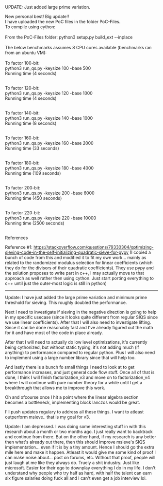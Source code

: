 UPDATE: Just added large prime variation.

New personal best! Big update!!</br>
I have uploaded the new PoC files in the folder PoC-Files.</br>
To compile using cython:</br></br>
From the PoC-Files folder: python3 setup.py build_ext --inplace</br></br>
The below benchmarks assumes 8 CPU cores available (benchmarks ran from an ubuntu VM):</br></br>
To factor 100-bit:</br>
python3 run_qs.py -keysize 100 -base 500 </br> 
Running time (4 seconds)</br></br>

To factor 120-bit:</br>
python3 run_qs.py -keysize 120 -base 1000 </br> 
Running time (4 seconds)</br></br>

To factor 140-bit:</br>
python3 run_qs.py -keysize 140 -base 1000 </br> 
Running time (8 seconds)</br></br>

To factor 160-bit:</br>
python3 run_qs.py -keysize 160 -base 2000 </br> 
Running time (33 seconds)</br></br>

To factor 180-bit:</br>
python3 run_qs.py -keysize 180 -base 4000 </br> 
Running time (109 seconds)</br></br>

To factor 200-bit:</br>
python3 run_qs.py -keysize 200 -base 6000 </br> 
Running time (450 seconds)</br></br>

To factor 220-bit:</br>
python3 run_qs.py -keysize 220 -base 10000 </br> 
Running time (2500 seconds)</br></br>

References

Reference #1: https://stackoverflow.com/questions/79330304/optimizing-sieving-code-in-the-self-initializing-quadratic-sieve-for-pypy (I copied a bunch of code from this and modified it to fit my own work... mainly as related to the randomized modulus selection for linear coefficients (which they do for the divisors of their quadratic coefficients). They use pypy and the solution proposes to write part in c++, I may actually move to that approach as well rather then using cython. Just start porting everything to c++ until just the outer-most logic is still in python)

---------------------------------------------------------------------------
Update: I have just added the large prime variation and minimum prime threshold for sieving. This roughly doubled the performance.

Next I need to investigate if sieving in the negative direction is going to help in my specific usecase (since it looks quite different from regular SIQS since we use linear coefficients).
After that I will also need to investigate lifting. Since it can be done reasonably fast and I've already figured out the math for it and have most of the code in place already.

After that I will need to actually do low level optimizations, it's currently being cythonized, but without static typing, it's not adding much (if anything) to performance compared to regular python.
Plus I will also need to implement using a large number library since that will help too.

And lastly there is a bunch fo small things I need to look at to get performance increases, and just general code flow stuff.
Once all of that is done, I think I will finish factorization_v3 and move on to factorization_v4 where I will continue with pure number theory for a while until I get a breakthrough that allows me to improve this work.

Oh and ofcourse once I hit a point where the linear algebra section becomes a bottleneck, implementing block lanczos would be great.

I'll push updates regulary to address all these things. I want to atleast outperform msieve.. that is my goal for v3.


Update: I am depressed. I was doing some interesting stuff in with this research about a month or two months ago. I just really want to backtrack and continue from there. But on the other hand, if my research is any better then what's already out there, then this should improve msieve's SIQS implementation... even if it is by a tiny amount. Hence I should go the extra mile here and make it happen. Atleast it would give me some kind of proof I can make noise about... post on forums, etc. Without that proof, people will just laugh at me like they always do. Truely a shit industry. Just like microsoft. Easier for their ego to downplay everything I do in my life. I don't understand why people who try half as hard, with half the talent can earn six figure salaries doing fuck all and I can't even get a job interview lol.


